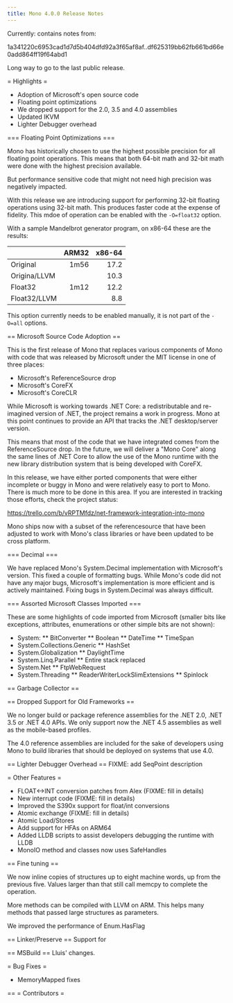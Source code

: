 ```yaml
---
title: Mono 4.0.0 Release Notes
---
```


Currently: contains notes from:

1a341220c6953cad1d7d5b404dfd92a3f65af8af..df625319bb62fb661bd66e0add864ff19f64abd1

Long way to go to the last public release.

= Highlights = 

* Adoption of Microsoft's open source code
* Floating point optimizations
* We dropped support for the 2.0, 3.5 and 4.0 assemblies
* Updated IKVM
* Lighter Debugger overhead

=== Floating Point Optimizations ===

Mono has historically chosen to use the highest possible precision for
all floating point operations.  This means that both 64-bit math and
32-bit math were done with the highest precision available.  

But performance sensitive code that might not need high precision was
negatively impacted.   

With this release we are introducing support for performing 32-bit
floating operations using 32-bit math.  This produces faster code at
the expense of fidelity.  This mdoe of operation can be enabled with
the `-O=float32` option.

With a sample Mandelbrot generator program, on x86-64 these are the
results:

|            |ARM32   |x86-64|
|------------|-------:|-----:|
|Original    |    1m56|  17.2|
|Origina/LLVM|        |  10.3|
|Float32     |    1m12|  12.2|
|Float32/LLVM|        |   8.8|

This option currently needs to be enabled manually, it is not part of
the `-O=all` options.

== Microsoft Source Code Adoption ==

This is the first release of Mono that replaces various components of
Mono with code that was released by Microsoft under the MIT license in
one of three places:

* Microsoft's ReferenceSource drop
* Microsoft's CoreFX
* Microsoft's CoreCLR

While Microsoft is working towards .NET Core: a redistributable and
re-imagined version of .NET, the project remains a work in progress.
Mono at this point continues to provide an API that tracks the .NET
desktop/server version.

This means that most of the code that we have integrated comes from
the ReferenceSource drop.  In the future, we will deliver a "Mono
Core" along the same lines of .NET Core to allow the use of the Mono
runtime with the new library distribution system that is being
developed with CoreFX.

In this release, we have either ported components that were either
incomplete or buggy in Mono and were relatively easy to port to Mono.
There is much more to be done in this area.  If you are interested in
tracking those efforts, check the project status:

https://trello.com/b/vRPTMfdz/net-framework-integration-into-mono

Mono ships now with a subset of the referencesource that have been
adjusted to work with Mono's class libraries or have been updated to
be cross platform.

=== Decimal ===

We have replaced Mono's System.Decimal implementation with Microsoft's
version.  This fixed a couple of formatting bugs.  While Mono's code
did not have any major bugs, Microsoft's implementation is more
efficient and is actively maintained.  Fixing bugs in System.Decimal
was always difficult.

=== Assorted Microsoft Classes Imported ===

These are some highlights of code imported from Microsoft (smaller
bits like exceptions, attributes, enumerations or other simple bits
are not shown):

* System:
** BitConverter
** Boolean
** DateTime
** TimeSpan
* System.Collections.Generic
** HashSet
* System.Globalization
** DaylightTime
* System.Linq.Parallel
** Entire stack replaced
* System.Net
** FtpWebRequest
* System.Threading
** ReaderWriterLockSlimExtensions
** Spinlock

== Garbage Collector ==

== Dropped Support for Old Frameworks ==

We no longer build or package reference assemblies for the .NET 2.0,
.NET 3.5 or .NET 4.0 APIs.  We only support now the .NET 4.5
assemblies as well as the mobile-based profiles.

The 4.0 reference assemblies are included for the sake of developers
using Mono to build libraries that should be deployed on systems that
use 4.0.

== Lighter Debugger Overhead ==
FIXME: add SeqPoint description
       
= Other Features =

* FLOAT<->INT conversion patches from Alex (FIXME: fill in details)
* New interrupt code (FIXME: fill in details)
* Improved the S390x support for float/int conversions
* Atomic exchange (FIXME: fill in details)
* Atomic Load/Stores
* Add support for HFAs on ARM64
* Added LLDB scripts to assist developers debugging the runtime with LLDB
* MonoIO method and classes now uses SafeHandles

== Fine tuning ==

We now inline copies of structures up to eight machine words, up from
the previous five.  Values larger than that still call memcpy to
complete the operation.

More methods can be compiled with LLVM on ARM.  This helps many
methods that passed large structures as parameters.

We improved the performance of Enum.HasFlag


== Linker/Preserve ==
Support for 

== MSBuild ==
Lluis' changes.

= Bug Fixes =

* MemoryMapped fixes

== 
= Contributors =
